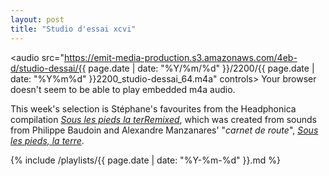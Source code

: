 ```yaml
---
layout: post
title: "Studio d'essai xcvi"
---
```


<audio src="https://emit-media-production.s3.amazonaws.com/4eb-d/studio-dessai/{{ page.date | date: "%Y/%m/%d" }}/2200/{{ page.date | date: "%Y%m%d" }}2200_studio-dessai_64.m4a" controls>
  Your browser doesn't seem to be able to play embedded m4a audio.
</audio>

This week's selection is Stéphane's favourites from the Headphonica compilation _[Sous les pieds la terRemixed](https://musicbrainz.org/release/c9926f80-1bbe-4328-ae4d-afb51ecd7e05)_, which was created from sounds from Philippe Baudoin and Alexandre Manzanares' "_carnet de route_", _[Sous les pieds, la terre](http://audioblog.arteradio.com/post/3059125/sous_les_pieds__la_terre/)_.

 {% include /playlists/{{ page.date | date: "%Y-%m-%d" }}.md %}
